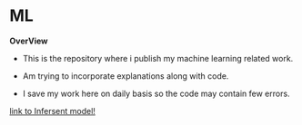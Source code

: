 # ML
**OverView**
* This is the repository where i publish my machine learning related work.

* Am trying to incorporate explanations along with code.

* I save my work here on daily basis so the code may contain few errors.

[link to Infersent model!](https://dl.fbaipublicfiles.com/infersent/infersent1.pkl)
